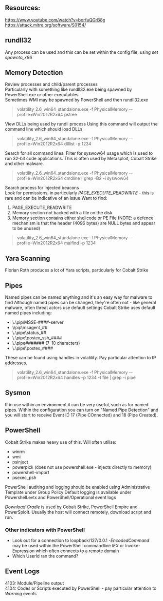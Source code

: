 ## Resources:
https://www.youtube.com/watch?v=borfuQGrB8g
https://attack.mitre.org/software/S0154/

## rundll32

Any process can be used and this can be set within the config file, using *set spawnto_x86*  

## Memory Detection

Review processes and child/parent processes  
Particularly with something like rundll32.exe being spawned by PowerShell.exe or other executables  
Sometimes WMI may be spawned by PowerShell and then rundll32.exe  

> volatility_2.6_win64_standalone.exe -f PhysicalMemory --profile=Win2012R2x64 pstree

View DLLs being used by rundll process 
Using this command will output the command line which should load DLLs 
> volatility_2.6_win64_standalone.exe -f PhysicalMemory --profile=Win2012R2x64 dlllist -p 1234

Search for all command lines. Filter for syswow64 usage which is used to run 32-bit code applications. 
This is often used by Metasploit, Cobalt Strike and other malware.  
> volatility_2.6_win64_standalone.exe -f PhysicalMemory --profile=Win2012R2x64 cmdline | grep -B2 -i syswow64

Search process for injected beacons  
Look for permissions, in particularly *PAGE_EXECUTE_READWRITE* - this is rare and can be indicative of an issue
Want to find:  
1) PAGE_EXECUTE_READWRITE  
2) Memory section not backed with a file on the disk  
3) Memory section contains either shellcode or PE File  (NOTE: a defence mechanism is that the header (4096 bytes) are NULL bytes and appear to be unused) 
> volatility_2.6_win64_standalone.exe -f PhysicalMemory --profile=Win2012R2x64 malfind -p 1234

## Yara Scanning

Florian Roth produces a lot of Yara scripts, particularly for Cobalt Strike

## Pipes

Named pipes can be named anything and it's an easy way for malware to find
Although named pipes can be changed, they're often not - like general malware, often threat actors use default settings
Cobalt Strike uses default named pipes including:
* \\.\pip\MSSE-####-server
* \\<target>\pip\msagent_##
* \\.\pipe\status_##
* \\.\pipe\postex_ssh_####
* \\.\pipe\####### (7-10 characters)
* \\.\pipe\postex_####

These can be found using handles in volatility. Pay particular attention to IP addresses.
> volatility_2.6_win64_standalone.exe -f PhysicalMemory --profile=Win2012R2x64 handles -p 1234 -t file | grep -i pipe

## Sysmon

If in use within an environment it can be very useful, such as for named pipes. Within the configuration you can turn on "Named Pipe Detection" and you will start to receive Event ID 17 (Pipe COnnected) and 18 (Pipe Created). 

## PowerShell

Cobalt Strike makes heavy use of this. Will often utilise:
* winrm
* wmi
* psinject
* powerpick (does not use powershell.exe - injects directly to memory)
* powershell-import
* psexec_psh

PowerShell auditing and logging should be enabled using Administrative Template under Group Policy
Default logging is available under Powershell.evtx and PowerShell/Operational event logs

*Download Cradle* is used by Cobalt Strike, PowerShell Empire and PowerSploit. Usually the host will connect remotely, download script and run. 

### Other indicators with PowerShell
* Look out for a connection to loopback/127/0.0.1
*-EncodedCommand* may be used within the PowerShell commandline
*IEX* or Invoke-Expression which often connects to a remote domain
* Which UserId ran the command?

## Event Logs

4103: Module/Pipeline output  
4104: Codes or Scripts executed by PowerShell - pay particular attention to *Warning* events  
